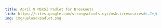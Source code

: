 ```yaml
---
title: April 9 MSKSI Padlet for Breakouts
link: https://sites.google.com/strongschools.nyc/msksi/resources#h.2ejb8tqf6z7a
img: img/upload/padlet.png
---
```


